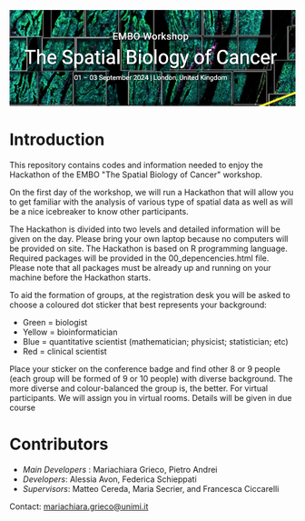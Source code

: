 ![SPC](www/SPC.png)

# Introduction
This repository contains codes and information needed to enjoy the Hackathon of the EMBO "The Spatial Biology of Cancer" workshop.

On the first day of the workshop, we will run a Hackathon that will allow you to get familiar with the analysis of various type of spatial data as well as will be a nice icebreaker to know other participants. 

The Hackathon is divided into two levels and detailed information will be given on the day. Please bring your own laptop because no computers will be provided on site. The Hackathon is based on R programming language. Required packages will be provided in the 00_depencencies.html file. Please note that all packages must be already up and running on your machine before the Hackathon starts. 

To aid the formation of groups, at the registration desk you will be asked to choose a coloured dot sticker that best represents your background:
- Green = biologist
- Yellow = bioinformatician
- Blue = quantitative scientist (mathematician; physicist; statistician; etc) 
- Red = clinical scientist

Place your sticker on the conference badge and find other 8 or 9 people (each group will be formed of 9 or 10 people) with diverse background. The more diverse and colour-balanced the group is, the better.
For virtual participants.
We will assign you in virtual rooms. Details will be given in due course

# Contributors

- *Main Developers* : Mariachiara Grieco, Pietro Andrei
- *Developers*: Alessia Avon, Federica Schieppati
- *Supervisors*: Matteo Cereda, Maria Secrier, and Francesca Ciccarelli

Contact: mariachiara.grieco@unimi.it 
